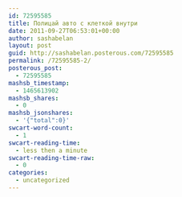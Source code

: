 ```yaml
---
id: 72595585
title: Полицай авто с клеткой внутри
date: 2011-09-27T06:53:01+00:00
author: sashabelan
layout: post
guid: http://sashabelan.posterous.com/72595585
permalink: /72595585-2/
posterous_post:
  - 72595585
mashsb_timestamp:
  - 1465613902
mashsb_shares:
  - 0
mashsb_jsonshares:
  - '{"total":0}'
swcart-word-count:
  - 1
swcart-reading-time:
  - less then a minute
swcart-reading-time-raw:
  - 0
categories:
  - uncategorized
---
```

[](http://instagr.am/p/OVt0Z/)